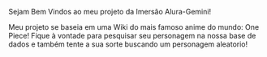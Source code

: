Sejam Bem Vindos ao meu projeto da Imersão Alura-Gemini!

Meu projeto se baseia em uma Wiki do mais famoso anime do mundo: One Piece!
Fique à vontade para pesquisar seu personagem na nossa base de dados e também tente a sua sorte buscando um personagem aleatorio!


